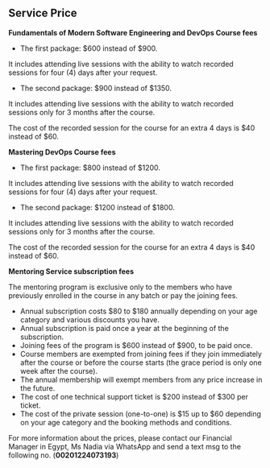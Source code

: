 ## Service Price

**Fundamentals of Modern Software Engineering and DevOps Course fees**

 - The first package: $600 instead of $900.

 It includes attending live sessions with the ability to watch recorded sessions for four (4) days after your request.

 - The second package: $900 instead of $1350.

It includes attending live sessions with the ability to watch recorded sessions only for 3 months after the course.

The cost of the recorded session for the course for an extra 4 days is $40 instead of $60.

**Mastering DevOps Course fees**

 - The first package: $800 instead of $1200.

 It includes attending live sessions with the ability to watch recorded sessions for four (4) days after your request.

 - The second package: $1200 instead of $1800.

It includes attending live sessions with the ability to watch recorded sessions only for 3 months after the course.

The cost of the recorded session for the course for an extra 4 days is $40 instead of $60.

**Mentoring Service subscription fees**

The mentoring program is exclusive only to the members who have previously enrolled in the course in any batch or pay the joining fees.
- Annual subscription costs $80 to $180 annually depending on your age category and various discounts you have.
- Annual subscription is paid once a year at the beginning of the subscription.
- Joining fees of the program is $600 instead of $900, to be paid once.
- Course members are exempted from joining fees if they join immediately after the course or before the course starts (the grace period is only one week after the course).
- The annual membership will exempt members from any price increase in the future.
- The cost of one technical support ticket is $200 instead of $300 per ticket.
- The cost of the private session (one-to-one) is $15 up to $60 depending on your age category and the booking methods and conditions.

For more information about the prices, please contact our Financial Manager in Egypt, Ms Nadia via WhatsApp and send a text msg to the following no. (**00201224073193**)
